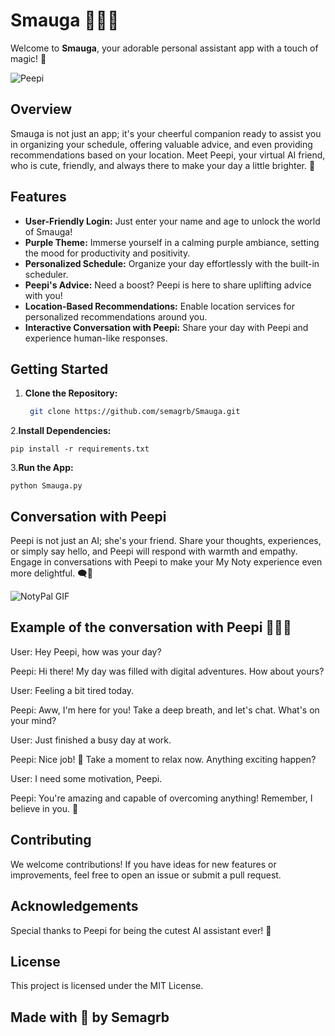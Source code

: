 # Smauga 💜🌆🔮

Welcome to **Smauga**, your adorable personal assistant app with a touch of magic! 🚀

![Peepi](https://media1.tenor.com/m/Vi1DN-M7FmUAAAAC/cute-anime-anime-girl.gif)

## Overview

Smauga is not just an app; it's your cheerful companion ready to assist you in organizing your schedule, offering valuable advice, and even providing recommendations based on your location. Meet Peepi, your virtual AI friend, who is cute, friendly, and always there to make your day a little brighter. 🌟

## Features

- **User-Friendly Login:** Just enter your name and age to unlock the world of Smauga!
- **Purple Theme:** Immerse yourself in a calming purple ambiance, setting the mood for productivity and positivity.
- **Personalized Schedule:** Organize your day effortlessly with the built-in scheduler.
- **Peepi's Advice:** Need a boost? Peepi is here to share uplifting advice with you!
- **Location-Based Recommendations:** Enable location services for personalized recommendations around you.
- **Interactive Conversation with Peepi:** Share your day with Peepi and experience human-like responses.

## Getting Started

1. **Clone the Repository:**
   ```bash
    git clone https://github.com/semagrb/Smauga.git
2.**Install Dependencies:**

    pip install -r requirements.txt

3.**Run the App:**

    python Smauga.py


## Conversation with Peepi

Peepi is not just an AI; she's your friend. Share your thoughts, experiences, or simply say hello, and Peepi will respond with warmth and empathy. Engage in conversations with Peepi to make your My Noty experience even more delightful. 🗨️💬


![NotyPal GIF](https://media1.tenor.com/m/DXStnkNVGt8AAAAC/anime-anime-girl.gif)

## Example of the conversation with Peepi 👻😈👾

User: Hey Peepi, how was your day?

Peepi: Hi there! My day was filled with digital adventures. How about yours?

User: Feeling a bit tired today.

Peepi: Aww, I'm here for you! Take a deep breath, and let's chat. What's on your mind?

User: Just finished a busy day at work.

Peepi: Nice job! 🌟 Take a moment to relax now. Anything exciting happen?

User: I need some motivation, Peepi.

Peepi: You're amazing and capable of overcoming anything! Remember, I believe in you. 💜


## Contributing

We welcome contributions! If you have ideas for new features or improvements, feel free to open an issue or submit a pull request.

## Acknowledgements

Special thanks to Peepi for being the cutest AI assistant ever! 🐾

## License

This project is licensed under the MIT License.



## **Made with 💜 by Semagrb**
